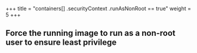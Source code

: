 +++
title = "containers[] .securityContext .runAsNonRoot == true"
weight = 5
+++

## Force the running image to run as a non-root user to ensure least privilege

